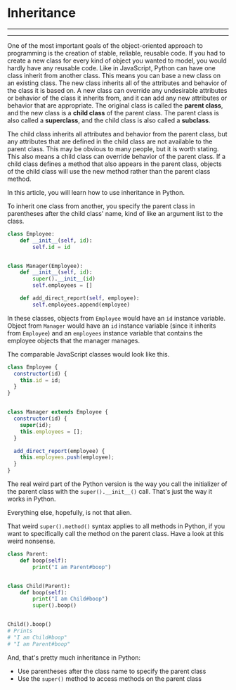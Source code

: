 # Inheritance
________________________________________________________________________________
<!-- @import "[TOC]" {cmd="toc" depthFrom=2 depthTo=6 orderedList=false} -->
________________________________________________________________________________

One of the most important goals of the object-oriented approach to programming
is the creation of stable, reliable, reusable code. If you had to create a new
class for every kind of object you wanted to model, you would hardly have any
reusable code. Like in JavaScript, Python can have one class inherit from
another class. This means you can base a new class on an existing class. The new
class inherits all of the attributes and behavior of the class it is based on. A
new class can override any undesirable attributes or behavior of the class it
inherits from, and it can add any new attributes or behavior that are
appropriate. The original class is called the **parent class**, and the new
class is a **child class** of the parent class. The parent class is also called
a **superclass**, and the child class is also called a **subclass**.

The child class inherits all attributes and behavior from the parent class, but
any attributes that are defined in the child class are not available to the
parent class. This may be obvious to many people, but it is worth stating. This
also means a child class can override behavior of the parent class. If a child
class defines a method that also appears in the parent class, objects of the
child class will use the new method rather than the parent class method.

In this article, you will learn how to use inheritance in Python.

To inherit one class from another, you specify the parent class in parentheses
after the child class' name, kind of like an argument list to the class.

```python
class Employee:
    def __init__(self, id):
        self.id = id


class Manager(Employee):
    def __init__(self, id):
        super().__init__(id)
        self.employees = []

    def add_direct_report(self, employee):
        self.employees.append(employee)
```

In these classes, objects from `Employee` would have an `id` instance variable.
Object from `Manager` would have an `id` instance variable (since it inherits
from `Employee`) and an `employees` instance variable that contains the
employee objects that the manager manages.

The comparable JavaScript classes would look like this.

```js
class Employee {
  constructor(id) {
    this.id = id;
  }
}


class Manager extends Employee {
  constructor(id) {
    super(id);
    this.employees = [];
  }

  add_direct_report(employee) {
    this.employees.push(employee);
  }
}
```

The real weird part of the Python version is the way you call the initializer
of the parent class with the `super().__init__()` call. That's just the way it
works in Python.

Everything else, hopefully, is not that alien.

That weird `super().method()` syntax applies to all methods in Python, if you
want to specifically call the method on the parent class. Have a look at this
weird nonsense.

```python
class Parent:
    def boop(self):
        print("I am Parent#boop")


class Child(Parent):
    def boop(self):
        print("I am Child#boop")
        super().boop()


Child().boop()
# Prints
# "I am Child#boop"
# "I am Parent#boop"
```

And, that's pretty much inheritance in Python:

* Use parentheses after the class name to specify the parent class
* Use the `super()` method to access methods on the parent class
